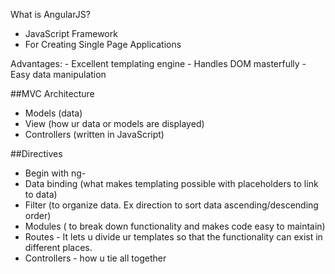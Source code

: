 What is AngularJS?
  - JavaScript Framework
  - For Creating Single Page Applications

  Advantages:
    - Excellent templating engine
    - Handles DOM masterfully
    - Easy data manipulation

##MVC Architecture
  * Models (data)
  * View (how ur data or models are displayed)
  * Controllers (written in JavaScript)

##Directives
  * Begin with ng-
  * Data binding (what makes templating possible with placeholders to link to data)
  * Filter (to organize data. Ex direction to sort data ascending/descending order)
  * Modules ( to break down functionality and makes code easy to maintain)
  * Routes - It lets u divide ur templates so that the functionality can exist in different places.
  * Controllers - how u tie all together
